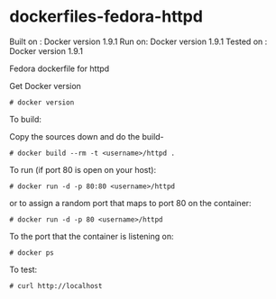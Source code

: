 dockerfiles-fedora-httpd
========================

Built on : Docker version 1.9.1
Run on: Docker version 1.9.1
Tested on : Docker version 1.9.1

Fedora dockerfile for httpd

Get Docker version

```
# docker version
```

To build:

Copy the sources down and do the build-

```
# docker build --rm -t <username>/httpd .
```

To run (if port 80 is open on your host):

```
# docker run -d -p 80:80 <username>/httpd
```

or to assign a random port that maps to port 80 on the container:

```
# docker run -d -p 80 <username>/httpd
```

To the port that the container is listening on:

```
# docker ps
```

To test:

```
# curl http://localhost
```
